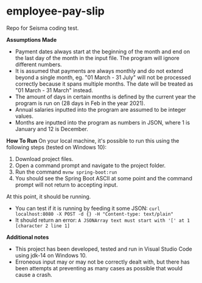 # employee-pay-slip
Repo for Seisma coding test.

**Assumptions Made**
  - Payment dates always start at the beginning of the month and end on the last day of the month in the input file. The program will ignore different numbers.
  - It is assumed that payments are always monthly and do not extend beyond a single month, eg. "01 March - 31 July" will not be processed correctly because it spans multiple months. The date will be treated as "01 March - 31 March" instead.
  - The amount of days in certain months is defined by the current year the program is run on (28 days in Feb in the year 2021).
  - Annual salaries inputted into the program are assumed to be integer values.
  - Months are inputted into the program as numbers in JSON, where 1 is January and 12 is December.

**How To Run**
  On your local machine, it's possible to run this using the following steps (tested on Windows 10):
  1. Download project files.
  2. Open a command prompt and navigate to the project folder.
  3. Run the command `mvnw spring-boot:run`
  4. You should see the Spring Boot ASCII at some point and the command prompt will not return to accepting input.

At this point, it should be running.
- You can test if it is running by feeding it some JSON:
  `curl localhost:8080 -X POST -d {} -H "Content-type: text/plain"`
- It should return an error:
  `A JSONArray text must start with '[' at 1 [character 2 line 1]`

**Additional notes**
  - This project has been developed, tested and run in Visual Studio Code using jdk-14 on Windows 10.
  - Erroneous input may or may not be correctly dealt with, but there has been attempts at preventing as many cases as possible that would cause a crash.